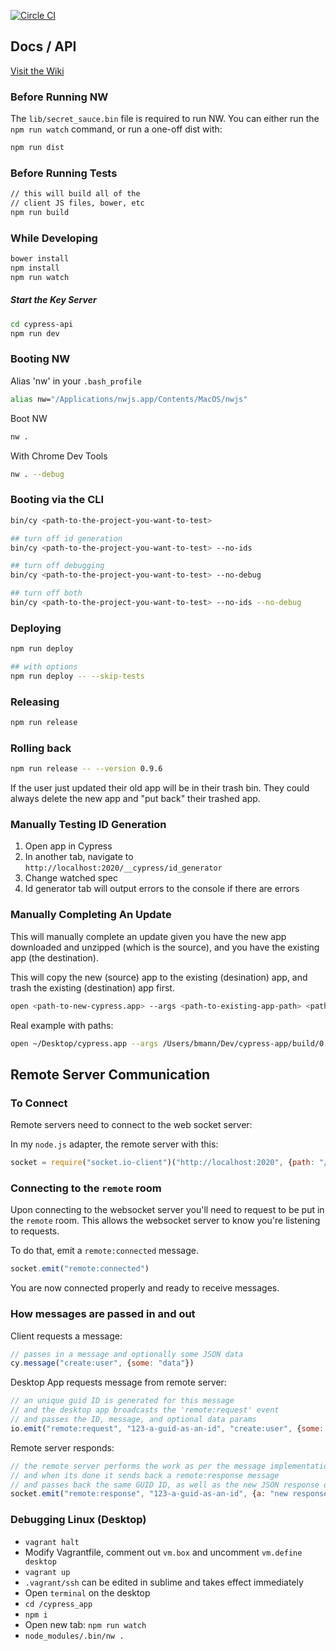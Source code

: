 [![Circle CI](https://circleci.com/gh/brian-mann/eclectus.svg?style=svg&circle-token=a6d67217ee174805c91925400b4210ada937def9)](https://circleci.com/gh/brian-mann/eclectus)

## Docs / API

[Visit the Wiki](https://github.com/cypress-io/cypress-app/wiki)

### Before Running NW
The `lib/secret_sauce.bin` file is required to run NW.  You can either run the `npm run watch` command, or run a one-off dist with:

```bash
npm run dist
```

### Before Running Tests
```bash
// this will build all of the
// client JS files, bower, etc
npm run build
```

### While Developing
```bash
bower install
npm install
npm run watch
```

##### Start the Key Server

```bash
cd cypress-api
npm run dev
```

### Booting NW
Alias 'nw' in your `.bash_profile`

```bash
alias nw="/Applications/nwjs.app/Contents/MacOS/nwjs"
```

Boot NW

```bash
nw .
```

With Chrome Dev Tools

```bash
nw . --debug
```

### Booting via the CLI

```bash
bin/cy <path-to-the-project-you-want-to-test>

## turn off id generation
bin/cy <path-to-the-project-you-want-to-test> --no-ids

## turn off debugging
bin/cy <path-to-the-project-you-want-to-test> --no-debug

## turn off both
bin/cy <path-to-the-project-you-want-to-test> --no-ids --no-debug
```

### Deploying

```bash
npm run deploy

## with options
npm run deploy -- --skip-tests

```

### Releasing

```bash
npm run release
```

### Rolling back

```bash
npm run release -- --version 0.9.6
```

If the user just updated their old app will be in their trash bin. They could always delete the new app and "put back" their trashed app.

### Manually Testing ID Generation
1. Open app in Cypress
2. In another tab, navigate to `http://localhost:2020/__cypress/id_generator`
3. Change watched spec
4. Id generator tab will output errors to the console if there are errors

### Manually Completing An Update
This will manually complete an update given you have the new app downloaded and unzipped (which is the source), and you have the existing app (the destination).

This will copy the new (source) app to the existing (desination) app, and trash the existing (destination) app first.

```bash
open <path-to-new-cypress.app> --args <path-to-existing-app-path> <path-to-existing-exec-path> --updating
```

Real example with paths:

```bash
open ~/Desktop/cypress.app --args /Users/bmann/Dev/cypress-app/build/0.5.8/osx64/cypress.app /Users/bmann/Dev/cypress-app/build/0.5.8/osx64/cypress.app --updating
```

## Remote Server Communication

### To Connect

Remote servers need to connect to the web socket server:

In my `node.js` adapter, the remote server with this:

```js
socket = require("socket.io-client")("http://localhost:2020", {path: "/__socket.io"})
```

### Connecting to the `remote` room

Upon connecting to the websocket server you'll need to request to be put in the `remote` room. This allows the websocket server to know you're listening to requests.

To do that, emit a `remote:connected` message.

```js
socket.emit("remote:connected")
```

You are now connected properly and ready to receive messages.

### How messages are passed in and out

Client requests a message:

```js
// passes in a message and optionally some JSON data
cy.message("create:user", {some: "data"})
```

Desktop App requests message from remote server:

```js
// an unique guid ID is generated for this message
// and the desktop app broadcasts the 'remote:request' event
// and passes the ID, message, and optional data params
io.emit("remote:request", "123-a-guid-as-an-id", "create:user", {some: "data"})
```
Remote server responds:

```js
// the remote server performs the work as per the message implementation
// and when its done it sends back a remote:response message
// and passes back the same GUID ID, as well as the new JSON response data
socket.emit("remote:response", "123-a-guid-as-an-id", {a: "new response data obj"})
```

### Debugging Linux (Desktop)

- `vagrant halt`
- Modify Vagrantfile, comment out `vm.box` and uncomment `vm.define desktop`
- `vagrant up`
- `.vagrant/ssh` can be edited in sublime and takes effect immediately
- Open `terminal` on the desktop
- `cd /cypress_app`
- `npm i`
- Open new tab: `npm run watch`
- `node_modules/.bin/nw .`
